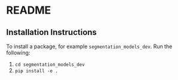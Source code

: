 # README
## Installation Instructions

To install a package, for example `segmentation_models_dev`. Run the following:
1. `cd segmentation_models_dev`
2. `pip install -e .`

